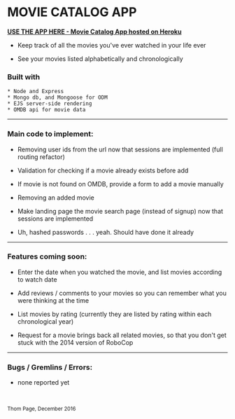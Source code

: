 # MOVIE CATALOG APP

[**USE THE APP HERE - Movie Catalog App hosted on Heroku**](https://movie-catalog-app.herokuapp.com)

* Keep track of all the movies you've ever watched in your life ever

* See your movies listed alphabetically and chronologically


### Built with
	* Node and Express
	* Mongo db, and Mongoose for ODM
	* EJS server-side rendering
	* OMDB api for movie data

----
### Main code to implement:

- Removing user ids from the url now that sessions are implemented (full routing refactor)

- Validation for checking if a movie already exists before add

- If movie is not found on OMDB, provide a form to add a movie manually

- Removing an added movie

- Make landing page the movie search page (instead of signup) now that sessions are implemented

- Uh, hashed passwords . . . yeah. Should have done it already

----
### Features coming soon:

* Enter the date when you watched the movie, and list movies according to watch date

* Add reviews / comments to your movies so you can remember what you were thinking at the time

* List movies by rating (currently they are listed by rating within each chronological year)

* Request for a movie brings back all related movies, so that you don't get stuck with the 2014 version of RoboCop

----
### Bugs / Gremlins / Errors:

* none reported yet

<br>


<small>Thom Page, December 2016</small>
